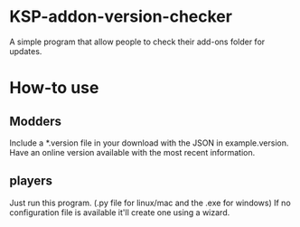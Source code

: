 KSP-addon-version-checker
=========================

A simple program that allow people to check their add-ons folder for updates.

How-to use
===
Modders
---
Include a *.version file in your download with the JSON in example.version.
Have an online version available with the most recent information.

players
---
Just run this program. (.py file for linux/mac and the .exe for windows)
If no configuration file is available it'll create one using a wizard.

